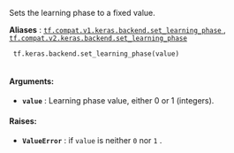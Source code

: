 Sets the learning phase to a fixed value.

**Aliases** : [ `tf.compat.v1.keras.backend.set_learning_phase` ](/api_docs/python/tf/keras/backend/set_learning_phase), [ `tf.compat.v2.keras.backend.set_learning_phase` ](/api_docs/python/tf/keras/backend/set_learning_phase)

```
 tf.keras.backend.set_learning_phase(value)
 
```

#### Arguments:
- **`value`** : Learning phase value, either 0 or 1 (integers).


#### Raises:
- **`ValueError`** : if  `value`  is neither  `0`  nor  `1` .
